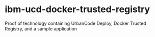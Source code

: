 # ibm-ucd-docker-trusted-registry
Proof of technology containing UrbanCode Deploy, Docker Trusted Registry, and a sample application
